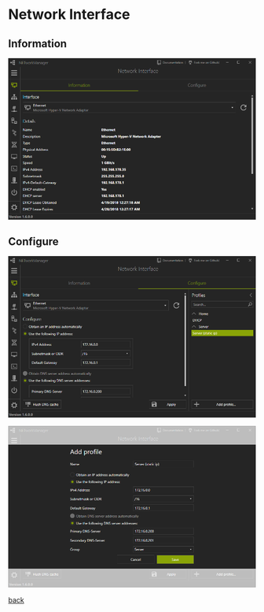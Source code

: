 # Network Interface

## Information

![Network Interface/Information](../../_images/NetworkInterface_Information.png)

## Configure

![Network Interface/Configure](../../_images/NetworkInterface_Configure.png)

![Network Interface/Configure Profile](../../_images/NetworkInterface_Configure_Profile.png)

[back](../README.md)